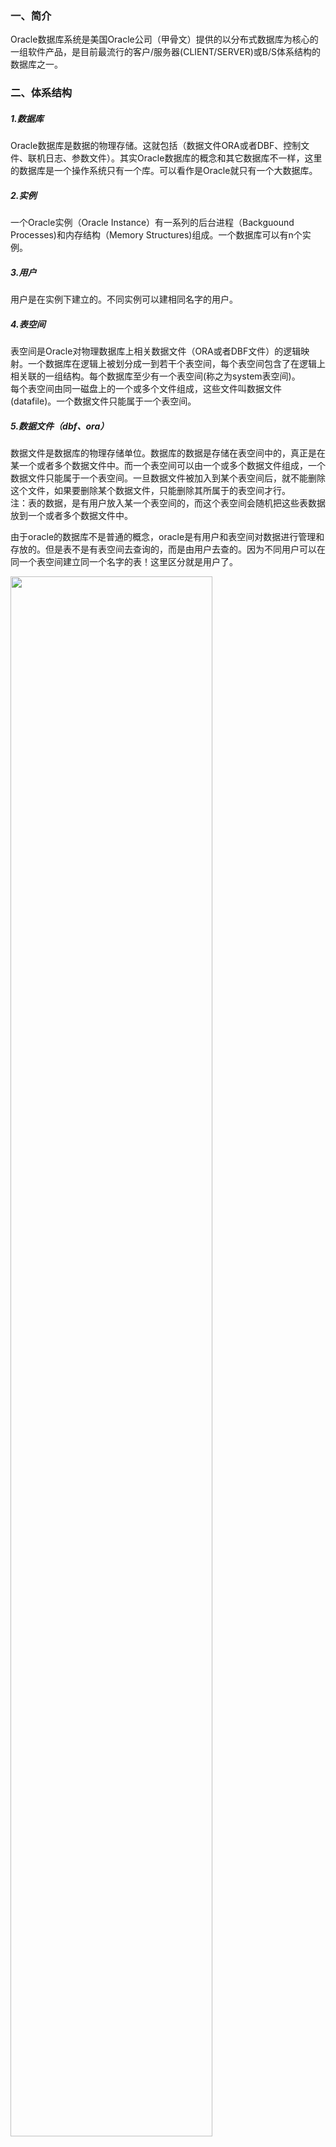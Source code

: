 
### 一、简介
Oracle数据库系统是美国Oracle公司（甲骨文）提供的以分布式数据库为核心的一组软件产品，是目前最流行的客户/服务器(CLIENT/SERVER)或B/S体系结构的数据库之一。

### 二、体系结构
##### 1.数据库
Oracle数据库是数据的物理存储。这就包括（数据文件ORA或者DBF、控制文件、联机日志、参数文件）。其实Oracle数据库的概念和其它数据库不一样，这里的数据库是一个操作系统只有一个库。可以看作是Oracle就只有一个大数据库。
##### 2.实例
一个Oracle实例（Oracle Instance）有一系列的后台进程（Backguound Processes)和内存结构（Memory Structures)组成。一个数据库可以有n个实例。
##### 3.用户
用户是在实例下建立的。不同实例可以建相同名字的用户。
##### 4.表空间
表空间是Oracle对物理数据库上相关数据文件（ORA或者DBF文件）的逻辑映射。一个数据库在逻辑上被划分成一到若干个表空间，每个表空间包含了在逻辑上相关联的一组结构。每个数据库至少有一个表空间(称之为system表空间)。  
每个表空间由同一磁盘上的一个或多个文件组成，这些文件叫数据文件(datafile)。一个数据文件只能属于一个表空间。

##### 5.数据文件（dbf、ora）
数据文件是数据库的物理存储单位。数据库的数据是存储在表空间中的，真正是在某一个或者多个数据文件中。而一个表空间可以由一个或多个数据文件组成，一个数据文件只能属于一个表空间。一旦数据文件被加入到某个表空间后，就不能删除这个文件，如果要删除某个数据文件，只能删除其所属于的表空间才行。  
注：表的数据，是有用户放入某一个表空间的，而这个表空间会随机把这些表数据放到一个或者多个数据文件中。  

由于oracle的数据库不是普通的概念，oracle是有用户和表空间对数据进行管理和存放的。但是表不是有表空间去查询的，而是由用户去查的。因为不同用户可以在同一个表空间建立同一个名字的表！这里区分就是用户了。

<img src="https://img-blog.csdnimg.cn/20200920124944833.png" width="80%" alt=""/>

下面我们创建一个表空间learn：
```oracle
CREATE TABLESPACE learn   --表空间名称
DATAFILE 'd:\learn.dbf'   --指定表空间对应的数据文件
SIZE 100m                 --表空间的初始大小
AUTOEXTEND ON             --表空间存储都占满时，自动增长
NEXT 10m;                 --自动增长的大小
```

### 三、用户
oracle的表和其它的数据库对象都是存储在用户下的。  
##### 1.创建用户
```oracle
CREATE USER root
IDENTIFIED BY root         --用户的密码
DEFAULT TABLESPACE learn;  --表空间名称
```
##### 2.赋予权限

初始化Oracle数据库只有system用户具有DBA权限，所有需要通过system用户给root用户赋予DBA权限，否则无法正常登陆root用户。
```oracle
GRANT DBA TO root;
```
切换到root用户下：  
![](https://img-blog.csdnimg.cn/20200920131813560.png)

==注意==  
Oracle主要存在三个重要的角色：CONNECT角色，RESOURCE角色，DBA角色。

|CONNECT|RESOURCE|DBA|
|---|---|---|
|授予最终用户的典型权利|授予开发人员|系统最高权限|
|ALTER SESSION --修改会话<br>CREATE CLUSTER --建立聚簇<br>CREATE DATABASE LINK --建立数据库链接<br>CREATE SEQUENCE --建立序列<br>CREATE SESSION --建立会话<br>CREATE SYNONYM --建立同义词<br>CREATE VIEW --建立视图  |CREATE CLUSTER --建立聚簇<br>CREATE PROCEDURE --建立过程<br>CREATE SEQUENCE --建立序列<br>CREATE TABLE --建表<br>CREATE TRIGGER --建立触发器<br>CREATE TYPE --建立类型|任何操作|

### 四、表的管理
##### 1.Oracle数据类型

|数据类型|描述|
|---|---|
|Varchar，varchar2|表示一个字符串|
|NUMBER|NUMBER(n)表示一个整数，长度是n<br>NUMBER(m,n):表示一个小数，总长度是m，小数是n，整数是m-n|
|DATA|表示日期类型|
|CLOB|大对象，表示大文本数据类型，可存4G|
|BLOB|大对象，表示二进制数据，可存4G|

##### 2.创建表
```oracle
CREATE TABLE person(
       pid NUMBER(20),
       pname VARCHAR2(10),
       gender NUMBER(1) DEFAULT 1,
       brithday DATE
);
```
##### 3.删除表
```oracle
DELETE FROM person;
DROP TABLE person;
TRUNCATE TABLE person;
```
##### 4.修改表
* 添加一列
```oracle
ALTER TABLE person ADD (gender NUMBER(1));
```
* 修改列类型
```oracle
ALTER TABLE person MODIFY father CHAR(10);
```
* 修改列名称
```oracle
ALTER TABLE person RENAME COLUMN gender TO sex;
```
* 删除一列
```oracle
ALTER TABLE person DROP COLUMN father;
```

##### 5.数据库表数据的更新
* 查询数据
```oracle
SELECT * FROM person;
```
* 插入数据
```oracle
INSERT INTO person(pid, pname, gender, brithday)VALUES(1, '张三', 1, to_date('2000-01-01', 'yyyy-MM-dd'));
COMMIT;
```
![](https://img-blog.csdnimg.cn/20200920132651564.png)

* 修改数据
```oracle
UPDATE person SET pname = '李四' WHERE pid =1;
COMMIT;
```

##### 6.序列
在很多数据库中都存在一个自动增长的列,如果现在要想在oracle 中完成自动增长的功能, 则只能依靠序列完成,所有的自动增长操作,需要用户手工完成处理。

序列不属于任何一张表，但是可以逻辑和表绑定。  
下面，创建一个s_person的序列,验证自动增长的操作：
```oracle
CREATE SEQUENCE s_person;
```
序列创建完成之后,所有的自动增长应该由用户自己处理,所以在序列中提供了以下的两种操作：  
```oracle
SELECT s_person.nextval FROM dual; --取得序列的下一个内容 
SELECT s_person.currval FROM dual; --取得序列的当前内容 
```
其中，dual是虚表，补全语法，没有任何意义  

在插入数据时需要自增的主键中可以这样使用：
```oracle
INSERT INTO person (pid,pname) VALUES (s_person.nextval,'小明');
COMMIT;
```

### 五、单行函数
初始化Oracle数据库中有一个Scott用户，密码默认为tiger，我们就用它来学习。
解锁并切换到Scott用户：
```oracle
ALTER USER scott ACCOUNT UNLOCK;

ALTER USER scott IDENTIFIED BY tiger;
```
##### 1.字符函数
接收字符输入返回字符或者数值，dual是伪表。  
```oracle
SELECT UPPER('yes') FROM dual;  --字符转换为大写
SELECT LOWER('NO') FROM dual;   --字符转换为小写
```
其他更多操作可查看API。
##### 2.数值函数
* 四舍五入函数：ROUND()
```oracle
SELECT ROUND(28.12,0) FROM dual; --28
SELECT ROUND(28.12,-1) FROM dual; --28.1
SELECT TRUNC(28.12,3) FROM dual; --28.12
```
* 取余
```oracle
SELECT MOD(10,3) FROM dual; --1
```
其他更多操作可查看API。
##### 3.日期函数
Oracle中提供了很多和日期相关的函数，包括日期的加减，在日期加减时有一些规律：  
* 日期–数字= 日期  
* 日期+数字= 日期  
* 日期–日期= 数字  

范例：  
（1）查询雇员的进入公司的周数。
```oracle
SELECT ROUND((SYSDATE-e.hiredate)/7) FROM emp e;
```
（2）获得两个时间段中的月数：months_between()
```oracle
SELECT months_between(SYSDATE,e.hiredate) FROM emp e;
```
（3）获得两个时间段中的年数：
```oracle
SELECT months_between(SYSDATE,e.hiredate)/12 FROM emp e;
```
##### 4.转换函数
* TO_CHAR:字符串转换函数  
![](https://img-blog.csdnimg.cn/20200920145655693.png)  
![](https://img-blog.csdnimg.cn/20200920150036970.png)  

* TO_DATE:日期转换函数  
![](https://img-blog.csdnimg.cn/20200920150243918.png)  

##### 5.通用函数
（1）空值处理nvl
null和任何数值计算都是null。  
![](https://img-blog.csdnimg.cn/20200920150602587.png)  
使用nvl来处理：  
![](https://img-blog.csdnimg.cn/20200920150930355.png)

（2）Decode函数  
该函数类似if....else if...else  
语法：`DECODE(col/expression, [search1,result1],[search2, result2]....[default])`

![](https://img-blog.csdnimg.cn/20200920151536684.png)

（3）case when  
![](https://img-blog.csdnimg.cn/20200920151725774.png)  

### 六、多行函数
多行函数：作用于多行，返回一个值  
##### 1.统计记录数count()  
```oracle
SELECT COUNT(1) FROM emp;  
SELECT COUNT(*) FROM emp;
SELECT COUNT(ename) FROM emp;
```
##### 2.最小值查询min()
```oracle
SELECT MIN(sal) FROM emp;
```
##### 3.最大值查询max()
```oracle
SELECT MAX(sal) FROM emp;
```
##### 4.查询平均值avg()
```oracle
SELECT AVG(sal) FROM emp;
```
##### 5.求和函数sum()
```oracle
SELECT SUM(sal) FROM emp t WHERE t.deptno = 20;
```
### 七、分组统计
分组统计需要使用GROUP BY来分组。  
例如，查询出每个部门的平均工资：  
```oracle
SELECT e.deptno,AVG(e.sal) FROM emp e GROUP BY e.deptno;
```
查询出来部门编号，和部门下的人数：
![](https://img-blog.csdnimg.cn/20200920153157824.png)  

可见：  
* 如果使用分组函数，SQL只可以把GOURP BY分组条件字段和分组函数查询出来，不能有其他字段。  
* 如果使用分组函数，不使用GROUP BY 只可以查询出来分组函数的值。

可以这样修改：  
![](https://img-blog.csdnimg.cn/20200920153527495.png)

又例如，查询出部门人数大于5人的部门：  
![](https://img-blog.csdnimg.cn/20200920153735947.png)

### 八、多表查询
##### 1.基础查询
使用一张以上的表做查询就是多表查询。例如：
```oracle
SELECT * FROM emp e,dept d WHERE e.deptno=d.deptno;
```
例子1：查询出雇员的编号，姓名，部门的编号和名称，地址  
![](https://img-blog.csdnimg.cn/20200920154735509.png)

例子2：查询出每个员工的上级领导（自连接）  
![](https://img-blog.csdnimg.cn/20200920154948798.png)

##### 2.外连接（左右连接）
当我们在做基本连接查询的时候，查询出所有的部门下的员工，我们发现编号为40的部门下没有员工，但是要求把该部门也展示出来，我们发现上面的基本查询是办不到的。

![](https://img-blog.csdnimg.cn/20200920155336590.png)  
使用(+)表示左连接或者右连接，当(+)在左边表的关联条件字段上时是左连接，如果是在右边表的关联条件字段上就是右连接。
### 九、子查询
在一个查询的内部还包括另一个查询，则此查询称为子查询。  
Sql的任何位置都可以加入子查询。  

子查询在操作中有三类：  
* 单列子查询——返回的结果是一列的一个内容  
* 单行子查询_返回多个列，有可能是一个完整的记录  
* 多行子查询：返回多条记录  

范例：查询出比雇员7654的工资高，同时从事和7788的工作一样的员工  
![](https://img-blog.csdnimg.cn/2020092016021219.png)
范例：要求查询每个部门的最低工资和最低工资的雇员和部门名称  
![](https://img-blog.csdnimg.cn/20200920160633623.png)

### 十、ROWNUM与分页查询
ROWNUM:表示行号，实际上是一个列,但是这个列是一个伪列,此列可以在每张表中出现。  
范例：查询emp表带有rownum列  
![](https://img-blog.csdnimg.cn/20200920161119652.png)  

==注意==  
ROWNUM不支持大于号，只支持小于号。

如果想实现我们的需求怎么办呢？答案是使用子查询，也正是oracle分页的做法。    
![](https://img-blog.csdnimg.cn/20200920161726946.png)

另一种写法：  
![](https://img-blog.csdnimg.cn/20200920162032645.png)

### 十一、视图
视图就是封装了一条复杂查询的语句。  
**语法1**：CREATE VIEW 视图名称AS 子查询  
范例：建立一个视图，此视图包括了20部门的全部员工信息  
```oracle
CREATE VIEW empvd20 AS SELECT * FROM emp t WHERE t.deptno = 20;
```
视图创建完毕就可以使用视图来查询，查询出来的都是20部门的员工  
![](https://img-blog.csdnimg.cn/20200920193649460.png)
**语法2**：CREATE OR REPLACE VIEW 视图名称AS 子查询
```oracle
CREATE OR REPLACE VIEW empvd20 AS SELECT * FROM emp t WHERE t.deptno = 20;
```
**语法3**：CREATE OR REPLACE VIEW 视图名称AS 子查询WITH READ ONLY  

视图作用：  
* 屏蔽掉一些敏感字段。
* 保证总部和分部数据及时统一。

### 十二、索引
索引是用于加速数据存取的数据对象。合理的使用索引可以大大降低I/O 次数,从而提高数据访问性能。  
##### 1.单列索引
单列索引是基于单个列所建立的索引，比如:
```oracle
CREATE index 索引名on 表名(列名)
```
##### 2.复合索引
复合索引是基于两个列或多个列的索引。在同一张表上可以有多个索引，但是要求列的组合必须不同,比如：  
Create index emp_idx1 on emp(ename,job);  
Create index emp_idx1 on emp(job,ename);  
范例：给person表的name建立索引
```oracle
CREATE INDEX pname_index ON person(pname);
```
范例：给person表创建一个name和gender的索引
```oracle
CREATE INDEX pname_gender_index ON person(pname, sex);
```
##### 3.查看索引
```oracle
select * from user_ind_columns where table_name = upper('表名');
```
### 十三、PL/SQL基本语法
##### 1.什么是PL/SQL
PL/SQL（Procedure Language/SQL）是Oracle对sql语言的过程化扩展，指在SQL命令语言中增加了过程处理语句（如分支、循环等），使SQL语言具有过程处理能力。
把SQL语言的数据操纵能力与过程语言的数据处理能力结合起来，使得PLSQL面向过程但比过程语言简单、高效、灵活和实用。

例如：为职工涨工资，每人涨10％的工资
```oracle
update emp set sal=sal*1.1
```
##### 2.程序语法
```oracle
DECLARE
       --说明部分（变量说明，游标申明，例外说明〕
BEGIN
       --语句序列（DML语句〕... 
EXCEPTION
       --例外处理语句
END;
```
##### 3.常量和变量定义
* 变量的基本类型  
变量的基本类型是oracle中的建表时字段的变量如char, varchar2, date, number, boolean, long。

定义语法：
```oracle
varl char(15);
Psal number(9,2);
```
说明变量名、数据类型和长度后用分号结束说明语句。
```oracle
married CONSTANT BOOLEAN:=TRUE
```
* 引用变量：
```oracle
myname emp.ename%TYPE;
```
引用型变量，即my_name的类型与emp表中ename列的类型一样在sql中使用into来赋值。
```oracle
DECLARE
	emprec emp.ename%TYPE;
begin
	SELECT  t.ename INTO emprec FROM emp t WHERE t.empno = 7369;
	dbms_output.put_line(emprec);
END;
```
输出：
```shell script
SMITH
```
* 记录型变量
```oracle
Emprec emp%ROWTYPE;
```
实例：
```oracle
DECLARE
	p emp%ROWTYPE;
BEGIN
	SELECT * INTO p FROM emp t WHERE t.empno = 7369;
	dbms_output.put_line(p.ename || ' ' || p.sal);
END;
```
输出：
```shell script
SMITH  800
```
### 十四、分支
##### 1.if分支
* 语法一
```oracle
IF 条件 THEN 
	语句 1;
	语句 2;
END IF;
```
* 语法二
```oracle
IF 条件 THEN 
	语句序列 1;
ELSE 
	语句序列 2;
END IF;
```
* 语法三
```oracle
IF 条件 THEN 
	语句;
ELSIF 语句 THEN 
	语句;
ELSE 
	语句;
END IF;
```

范例：断人的不同年龄段18岁以下是未成年人，18岁以上40以下是成年人，40以上是老年人
```oracle
DECLARE 
  mynum NUMBER:= &NUM;
BEGIN
  IF mynum<18 THEN
    dbms_output.put_line('未成年');
  ELSIF mynum >= 18 AND mynum < 40 THEN
    dbms_output.put_line('中年');
 ELSIF mynum >= 40 THEN
    dbms_output.put_line('老年人');
  END IF;
END;
```
##### 2.LOOP循环语句
* 语法一
```oracle
WHILE total <= 25000 LOOP
	.. .
	total : = total + salary;
END LOOP;
```
* 语法二
```oracle
Loop
	EXIT [when 条件];
	……
End loop
```
* 语法三
```oracle
FOR I IN 1 . . 3 LOOP
	语句序列 ;
END LOOP ;
```
范例：用三种方式分别输出1-10
```Oracle
---while 
DECLARE
  i NUMBER(2) :=1;
BEGIN
  WHILE i<11 LOOP
    dbms_output.put_line(i);
    i := i+1;
  END LOOP;
END;
--exit循环
DECLARE
  i NUMBER(2) :=1;
BEGIN
  LOOP
    EXIT WHEN i>10;
    dbms_output.put_line(i);
    i := i+1;
   END LOOP;
END;
--for循环
DECLARE
  i NUMBER(2) :=1;
BEGIN
  FOR i IN 1..10 LOOP
    dbms_output.put_line(i);
  END LOOP;
END;
```
##### 3.游标Cursor
游标类似于Java中的集合。游标可以存储查询返回的多条数据。语法：  
```oracle
CURSOR 游标名 [ (参数名 数据类型,参数名 数据类型,...)] IS SELECT 语句;
```
例如：
```oracle
CURSOR c1 IS SELECT ename FROM emp;
```
游标的使用步骤：  
* 打开游标： open c1; (打开游标执行查询)
* 取一行游标的值： fetch c1 into pjob; (取一行到变量中)
* 关闭游标： close c1;(关闭游标释放资源)
* 游标的结束方式 exit when c1%notfound
  

**注意**： 上面的 pjob 必须与 emp 表中的 job 列类型一致：  
定义： pjob emp.empjob%type;

实例：
```oracle
--输出emp表中所有员工的姓名
DECLARE 
  CURSOR c1 IS SELECT * FROM emp;
  emprow emp%ROWTYPE;
BEGIN
  OPEN c1;
      LOOP
        FETCH c1 INTO emprow;
        EXIT WHEN c1%NOTFOUND;
        dbms_output.put_line(emprow.ename);
      END LOOP;
  CLOSE c1;
END;


--给指定部门员工涨工资
DECLARE 
  CURSOR c2(eno emp.deptno%TYPE) IS SELECT empno FROM emp WHERE deptno =  eno;
  en emp.empno%TYPE;
BEGIN
  OPEN c2(10);
       LOOP
         FETCH c2 INTO en;
         EXIT WHEN c2%NOTFOUND;
         UPDATE emp SET sal = sal + 100 WHERE empno=en;
         COMMIT; 
       END LOOP;
  CLOSE c2;
END;
```